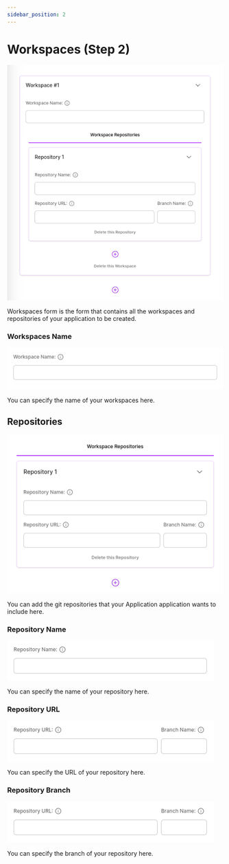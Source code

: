 ```yaml
---
sidebar_position: 2
---
```


# Workspaces (Step 2)

![Workspaces form is the form that contains all the workspaces and repositories of your application to be created.](./img/workspaces.png)

Workspaces form is the form that contains all the workspaces and repositories of your application to be created.

### Workspaces Name

![Workspaces Name](./img/w-name.png)

You can specify the name of your workspaces here.

## Repositories

![Workspaces Name](./img/repositories.png)

You can add the git repositories that your Application application wants to include here.

### Repository Name

![Repository Name](./img/r-name.png)

You can specify the name of your repository here.

### Repository URL

![Repository URL](./img/r-url-branch.png)

You can specify the URL of your repository here.

### Repository Branch

![Repository Branch](./img/r-url-branch.png)

You can specify the branch of your repository here.
